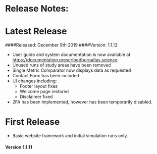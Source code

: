 
# Release Notes:

# Latest Release
####Released: December 9th 2019
####Version: 1.1.12

- User guide and system documentation is now available at https://documentation.prescribedburnatlas.science
- Unused runs of study areas have been removed
- Single Metric Comparator now displays data as requested
- Contact Form has been included
- UI changes including:
    - Footer layout fixes
    - Welcome page restored
    - Disclaimer fixed
- 2FA has been implemented, however has been temporarily disabled.


# First Release
- Basic website framework and initial simulation runs only.
#### Version 1.1.11
